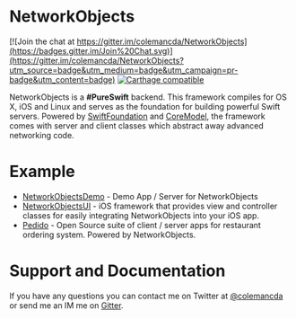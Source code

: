 NetworkObjects 
==============

[![Join the chat at https://gitter.im/colemancda/NetworkObjects](https://badges.gitter.im/Join%20Chat.svg)](https://gitter.im/colemancda/NetworkObjects?utm_source=badge&utm_medium=badge&utm_campaign=pr-badge&utm_content=badge) [![Carthage compatible](https://img.shields.io/badge/Carthage-compatible-4BC51D.svg?style=flat)](https://github.com/Carthage/Carthage)

NetworkObjects is a **#PureSwift** backend. This framework compiles for OS X, iOS and Linux and serves as the foundation for building powerful Swift servers. Powered by [SwiftFoundation](https://github.com/PureSwift/SwiftFoundation) and [CoreModel](https://github.com/PureSwift/CoreModel), the framework comes with server and client classes which abstract away advanced networking code.

# Example

- [NetworkObjectsDemo](https://github.com/colemancda/NetworkObjectsDemo) - Demo App / Server for NetworkObjects
- [NetworkObjectsUI](https://github.com/colemancda/NetworkObjectsUI) - iOS framework that provides view and controller classes for easily integrating NetworkObjects into your iOS app.
- [Pedido](https://github.com/colemancda/Pedido) - Open Source suite of client / server apps for restaurant ordering system. Powered by NetworkObjects.

# Support and Documentation

If you have any questions you can contact me on Twitter at [@colemancda](https://twitter.com/colemancda) or send me an IM me on [Gitter](https://gitter.im/colemancda/NetworkObjects?utm_source=badge&utm_medium=badge&utm_campaign=pr-badge&utm_content=badge).

